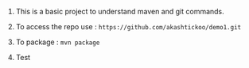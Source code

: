 1.	This is a basic project to understand maven and git commands.

2.	To access the repo use : ` https://github.com/akashtickoo/demo1.git `

3.	To package : ` mvn package `

4.	Test
